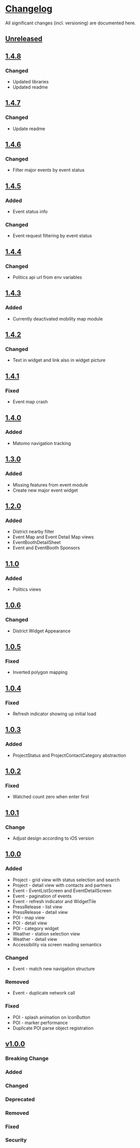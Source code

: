 # [Changelog](https://keepachangelog.com/en/1.1.0/)

All significant changes (incl. versioning) are documented here.

## [Unreleased](https://git-dev.solingen.de/smartcityapp/modules/oscadistrict-android/-/releases)

## [1.4.8](https://git-dev.solingen.de/smartcityapp/modules/oscadistrict-android/-/tags/1.4.8)

### Changed
- Updated libraries
- Updated readme

## [1.4.7](https://git-dev.solingen.de/smartcityapp/modules/oscadistrict-android/-/tags/1.4.7)

### Changed
- Update readme

## [1.4.6](https://git-dev.solingen.de/smartcityapp/modules/oscadistrict-android/-/tags/1.4.6)

### Changed
- Filter major events by event status

## [1.4.5](https://git-dev.solingen.de/smartcityapp/modules/oscadistrict-android/-/tags/1.4.5)

### Added
- Event status info

### Changed
- Event request filtering by event status

## [1.4.4](https://git-dev.solingen.de/smartcityapp/modules/oscadistrict-android/-/tags/1.4.4)

### Changed
- Politics api url from env variables

## [1.4.3](https://git-dev.solingen.de/smartcityapp/modules/oscadistrict-android/-/tags/1.4.3)

### Added
- Currently deactivated mobility map module

## [1.4.2](https://git-dev.solingen.de/smartcityapp/modules/oscadistrict-android/-/tags/1.4.2)

### Changed
- Text in widget and link also in widget picture

## [1.4.1](https://git-dev.solingen.de/smartcityapp/modules/oscadistrict-android/-/tags/1.4.1)

### Fixed
- Event map crash

## [1.4.0](https://git-dev.solingen.de/smartcityapp/modules/oscadistrict-android/-/tags/1.4.0)

### Added
- Matomo navigation tracking

## [1.3.0](https://git-dev.solingen.de/smartcityapp/modules/oscadistrict-android/-/tags/1.3.0)

### Added
- Missing features from event module
- Create new major event widget

## [1.2.0](https://git-dev.solingen.de/smartcityapp/modules/oscadistrict-android/-/tags/1.2.0)

### Added
- District nearby filter
- Event Map and Event Detail Map views
- EventBoothDetailSheet
- Event and EventBooth Sponsors

## [1.1.0](https://git-dev.solingen.de/smartcityapp/modules/oscadistrict-android/-/tags/1.1.0)

### Added
- Politics views

## [1.0.6](https://git-dev.solingen.de/smartcityapp/modules/oscadistrict-android/-/tags/1.0.6)

### Changed
- District Widget Appearance

## [1.0.5](https://git-dev.solingen.de/smartcityapp/modules/oscadistrict-android/-/tags/1.0.5)

### Fixed
- Inverted polygon mapping

## [1.0.4](https://git-dev.solingen.de/smartcityapp/modules/oscadistrict-android/-/tags/1.0.4)

### Fixed
- Refresh indicator showing up initial load

## [1.0.3](https://git-dev.solingen.de/smartcityapp/modules/oscadistrict-android/-/tags/1.0.3)

### Added
- ProjectStatus and ProjectContactCategory abstraction

## [1.0.2](https://git-dev.solingen.de/smartcityapp/modules/oscadistrict-android/-/tags/1.0.2)

### Fixed
- Watched count zero when enter first

## [1.0.1](https://git-dev.solingen.de/smartcityapp/modules/oscadistrict-android/-/tags/1.0.1)

### Change
- Adjust design according to iOS version

## [1.0.0](https://git-dev.solingen.de/smartcityapp/modules/oscadistrict-android/-/tags/1.0.0)

### Added

- Project - grid view with status selection and search
- Project - detail view with contacts and partners
- Event - EventListScreen and EventDetailScreen
- Event - pagination of events
- Event - refresh indicator and WidgetTile
- PressRelease - list view
- PressRelease - detail view
- POI - map view
- POI - detail view
- POI - category widget
- Weather - station selection view
- Weather - detail view
- Accessibility via screen reading semantics

### Changed
- Event - match new navigation structure

### Removed
- Event - duplicate network call

### Fixed
- POI - splash animation on IconButton
- POI - marker performance
- Duplicate POI parse object registration

## [v1.0.0](https://git-dev.solingen.de/smartcityapp/modules/oscadistrict-android/-/tags/1.0.0)
### Breaking Change
### Added
### Changed
### Deprecated
### Removed
### Fixed
### Security
